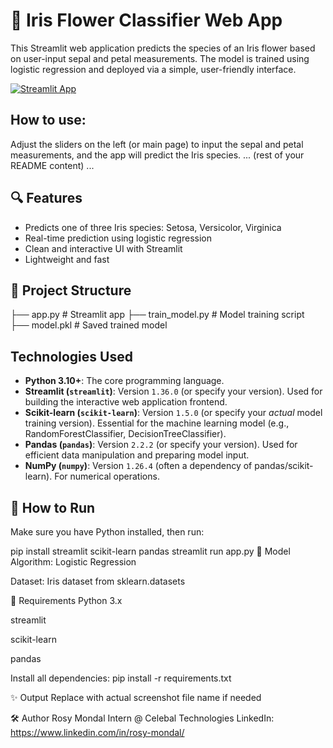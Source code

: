 # 🌸 Iris Flower Classifier Web App

This Streamlit web application predicts the species of an Iris flower based on user-input sepal and petal measurements. The model is trained using logistic regression and deployed via a simple, user-friendly interface.

[![Streamlit App](https://static.streamlit.io/badges/streamlit_badge_black_white.svg)](https://iris-app-app-g2jdtgt8lpamszw6gynwgm.streamlit.app/)

## How to use:
Adjust the sliders on the left (or main page) to input the sepal and petal measurements, and the app will predict the Iris species.
... (rest of your README content) ...


## 🔍 Features

- Predicts one of three Iris species: Setosa, Versicolor, Virginica
- Real-time prediction using logistic regression
- Clean and interactive UI with Streamlit
- Lightweight and fast

## 📁 Project Structure

├── app.py # Streamlit app
├── train_model.py # Model training script
├── model.pkl # Saved trained model


## Technologies Used

* **Python 3.10+**: The core programming language.
* **Streamlit (`streamlit`)**: Version `1.36.0` (or specify your version). Used for building the interactive web application frontend.
* **Scikit-learn (`scikit-learn`)**: Version `1.5.0` (or specify your *actual* model training version). Essential for the machine learning model (e.g., RandomForestClassifier, DecisionTreeClassifier).
* **Pandas (`pandas`)**: Version `2.2.2` (or specify your version). Used for efficient data manipulation and preparing model input.
* **NumPy (`numpy`)**: Version `1.26.4` (often a dependency of pandas/scikit-learn). For numerical operations.


## 🚀 How to Run

Make sure you have Python installed, then run:


pip install streamlit scikit-learn pandas
streamlit run app.py
🧠 Model
Algorithm: Logistic Regression

Dataset: Iris dataset from sklearn.datasets

📌 Requirements
Python 3.x

streamlit

scikit-learn

pandas

Install all dependencies:
pip install -r requirements.txt


✨ Output
Replace with actual screenshot file name if needed 

🛠️ Author
Rosy Mondal
Intern @ Celebal Technologies
LinkedIn: https://www.linkedin.com/in/rosy-mondal/


